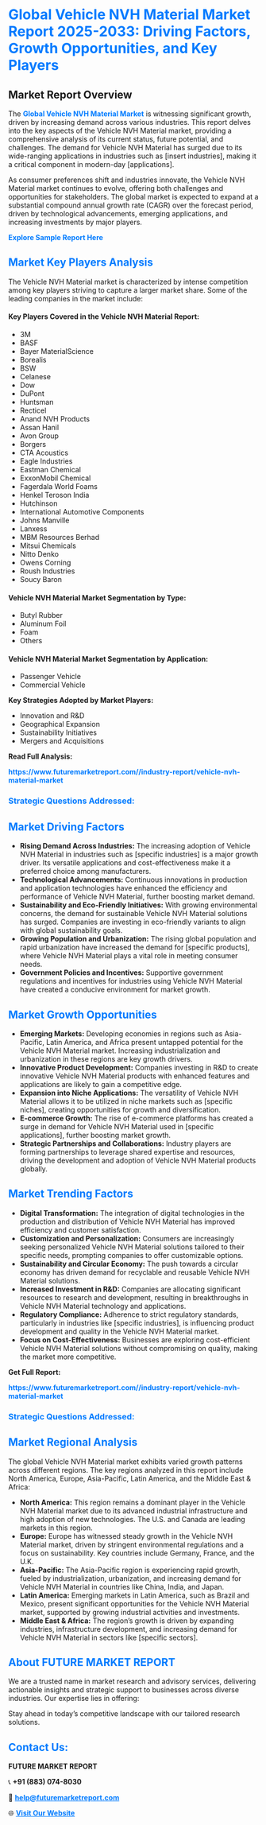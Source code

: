 <h1 style="color: #007BFF;">Global Vehicle NVH Material Market Report 2025-2033: Driving Factors, Growth Opportunities, and Key Players</h1>

<section id="overview">
<h2>Market Report Overview</h2>
<p>The <a href="https://www.futuremarketreport.com//industry-report/vehicle-nvh-material-market" style="color: #007BFF; text-decoration: none;"><strong>Global Vehicle NVH Material Market</strong></a> is witnessing significant growth, driven by increasing demand across various industries. This report delves into the key aspects of the Vehicle NVH Material market, providing a comprehensive analysis of its current status, future potential, and challenges. The demand for Vehicle NVH Material has surged due to its wide-ranging applications in industries such as [insert industries], making it a critical component in modern-day [applications].</p>
<p>As consumer preferences shift and industries innovate, the Vehicle NVH Material market continues to evolve, offering both challenges and opportunities for stakeholders. The global market is expected to expand at a substantial compound annual growth rate (CAGR) over the forecast period, driven by technological advancements, emerging applications, and increasing investments by major players.</p>
</section>

<section id="overview">
<p><a href="https://www.futuremarketreport.com//request-sample/reportId=86448" style="color: #007BFF; text-decoration: none;"><strong>Explore Sample Report Here</strong></a></p>
</section>

<section id="key-players">
<h2 style="color: #007BFF;">Market Key Players Analysis</h2>
<p>The Vehicle NVH Material market is characterized by intense competition among key players striving to capture a larger market share. Some of the leading companies in the market include:</p>
<h4>Key Players Covered in the Vehicle NVH Material Report:</h4>
<ul><li>3M</li><li>BASF</li><li>Bayer MaterialScience</li><li>Borealis</li><li>BSW</li><li>Celanese</li><li>Dow</li><li>DuPont</li><li>Huntsman</li><li>Recticel</li><li>Anand NVH Products</li><li>Assan Hanil</li><li>Avon Group</li><li>Borgers</li><li>CTA Acoustics</li><li>Eagle Industries</li><li>Eastman Chemical</li><li>ExxonMobil Chemical</li><li>Fagerdala World Foams</li><li>Henkel Teroson India</li><li>Hutchinson</li><li>International Automotive Components</li><li>Johns Manville</li><li>Lanxess</li><li>MBM Resources Berhad</li><li>Mitsui Chemicals</li><li>Nitto Denko</li><li>Owens Corning</li><li>Roush Industries</li><li>Soucy Baron</li></ul>
<h4>Vehicle NVH Material Market Segmentation by Type:</h4>
<ul><li>Butyl Rubber</li><li>Aluminum Foil</li><li>Foam</li><li>Others</li></ul>

<h4>Vehicle NVH Material Market Segmentation by Application:</h4>
<ul><li>Passenger Vehicle</li><li>Commercial Vehicle</li></ul>
<p><strong>Key Strategies Adopted by Market Players:</strong></p>
<ul>
<li>Innovation and R&D</li>
<li>Geographical Expansion</li>
<li>Sustainability Initiatives</li>
<li>Mergers and Acquisitions</li>
</ul>
</section>

<section>
<p><strong>Read Full Analysis: </strong></p><a href="https://www.futuremarketreport.com//industry-report/vehicle-nvh-material-market" style="color: #007BFF; text-decoration: none;"><strong>https://www.futuremarketreport.com//industry-report/vehicle-nvh-material-market</strong></a>
<h3 style="color: #007BFF;">Strategic Questions Addressed:</h3>
</section>

<section id="driving-factors">
<h2 style="color: #007BFF;">Market Driving Factors</h2>
<ul>
<li><strong>Rising Demand Across Industries:</strong> The increasing adoption of Vehicle NVH Material in industries such as [specific industries] is a major growth driver. Its versatile applications and cost-effectiveness make it a preferred choice among manufacturers.</li>
<li><strong>Technological Advancements:</strong> Continuous innovations in production and application technologies have enhanced the efficiency and performance of Vehicle NVH Material, further boosting market demand.</li>
<li><strong>Sustainability and Eco-Friendly Initiatives:</strong> With growing environmental concerns, the demand for sustainable Vehicle NVH Material solutions has surged. Companies are investing in eco-friendly variants to align with global sustainability goals.</li>
<li><strong>Growing Population and Urbanization:</strong> The rising global population and rapid urbanization have increased the demand for [specific products], where Vehicle NVH Material plays a vital role in meeting consumer needs.</li>
<li><strong>Government Policies and Incentives:</strong> Supportive government regulations and incentives for industries using Vehicle NVH Material have created a conducive environment for market growth.</li>
</ul>
</section>

<section id="growth-opportunities">
<h2 style="color: #007BFF;">Market Growth Opportunities</h2>
<ul>
<li><strong>Emerging Markets:</strong> Developing economies in regions such as Asia-Pacific, Latin America, and Africa present untapped potential for the Vehicle NVH Material market. Increasing industrialization and urbanization in these regions are key growth drivers.</li>
<li><strong>Innovative Product Development:</strong> Companies investing in R&D to create innovative Vehicle NVH Material products with enhanced features and applications are likely to gain a competitive edge.</li>
<li><strong>Expansion into Niche Applications:</strong> The versatility of Vehicle NVH Material allows it to be utilized in niche markets such as [specific niches], creating opportunities for growth and diversification.</li>
<li><strong>E-commerce Growth:</strong> The rise of e-commerce platforms has created a surge in demand for Vehicle NVH Material used in [specific applications], further boosting market growth.</li>
<li><strong>Strategic Partnerships and Collaborations:</strong> Industry players are forming partnerships to leverage shared expertise and resources, driving the development and adoption of Vehicle NVH Material products globally.</li>
</ul>
</section>

<section id="trending-factors">
<h2 style="color: #007BFF;">Market Trending Factors</h2>
<ul>
<li><strong>Digital Transformation:</strong> The integration of digital technologies in the production and distribution of Vehicle NVH Material has improved efficiency and customer satisfaction.</li>
<li><strong>Customization and Personalization:</strong> Consumers are increasingly seeking personalized Vehicle NVH Material solutions tailored to their specific needs, prompting companies to offer customizable options.</li>
<li><strong>Sustainability and Circular Economy:</strong> The push towards a circular economy has driven demand for recyclable and reusable Vehicle NVH Material solutions.</li>
<li><strong>Increased Investment in R&D:</strong> Companies are allocating significant resources to research and development, resulting in breakthroughs in Vehicle NVH Material technology and applications.</li>
<li><strong>Regulatory Compliance:</strong> Adherence to strict regulatory standards, particularly in industries like [specific industries], is influencing product development and quality in the Vehicle NVH Material market.</li>
<li><strong>Focus on Cost-Effectiveness:</strong> Businesses are exploring cost-efficient Vehicle NVH Material solutions without compromising on quality, making the market more competitive.</li>
</ul>
</section>

<section>
<p><strong>Get Full Report: </strong></p><a href="https://www.futuremarketreport.com//industry-report/vehicle-nvh-material-market" style="color: #007BFF; text-decoration: none;"><strong>https://www.futuremarketreport.com//industry-report/vehicle-nvh-material-market</strong></a>
<h3 style="color: #007BFF;">Strategic Questions Addressed:</h3>
</section>


<section id="regional-analysis">
<h2 style="color: #007BFF;">Market Regional Analysis</h2>
<p>The global Vehicle NVH Material market exhibits varied growth patterns across different regions. The key regions analyzed in this report include North America, Europe, Asia-Pacific, Latin America, and the Middle East & Africa:</p>
<ul>
<li><strong>North America:</strong> This region remains a dominant player in the Vehicle NVH Material market due to its advanced industrial infrastructure and high adoption of new technologies. The U.S. and Canada are leading markets in this region.</li>
<li><strong>Europe:</strong> Europe has witnessed steady growth in the Vehicle NVH Material market, driven by stringent environmental regulations and a focus on sustainability. Key countries include Germany, France, and the U.K.</li>
<li><strong>Asia-Pacific:</strong> The Asia-Pacific region is experiencing rapid growth, fueled by industrialization, urbanization, and increasing demand for Vehicle NVH Material in countries like China, India, and Japan.</li>
<li><strong>Latin America:</strong> Emerging markets in Latin America, such as Brazil and Mexico, present significant opportunities for the Vehicle NVH Material market, supported by growing industrial activities and investments.</li>
<li><strong>Middle East & Africa:</strong> The region’s growth is driven by expanding industries, infrastructure development, and increasing demand for Vehicle NVH Material in sectors like [specific sectors].</li>
</ul>
</section>

<footer>
<h2 style="color: #007BFF;">About FUTURE MARKET REPORT</h2>
<p>We are a trusted name in market research and advisory services, delivering actionable insights and strategic support to businesses across diverse industries. Our expertise lies in offering:</p>

<p>Stay ahead in today’s competitive landscape with our tailored research solutions.</p>

<h2 style="color: #007BFF;">Contact Us:</h2>
<p><strong>FUTURE MARKET REPORT</strong></p>
<p>📞 <strong>+91 (883) 074-8030</strong></p>
<p>📧 <strong><a href="mailto:help@futuremarketreport.com" style="color: #007BFF;">help@futuremarketreport.com</a></strong></p>
<p>🌐 <strong><a href="https://www.futuremarketreport.com/" style="color: #007BFF;">Visit Our Website</a></strong></p>
</footer>